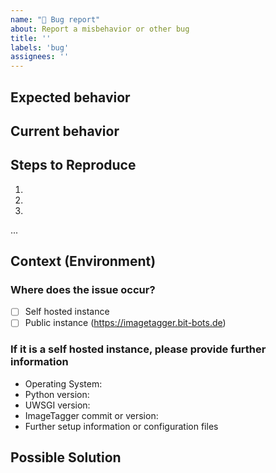 ```yaml
---
name: "🐞 Bug report"
about: Report a misbehavior or other bug
title: ''
labels: 'bug'
assignees: ''
---
```

<!-- before submitting the issue please check if a similar issue exists -->

## Expected behavior
<!-- Describe what you expected to happen -->

## Current behavior
<!-- Describe what actually happened instead of the expected behavior -->

## Steps to Reproduce
<!-- An unambiguous set of steps to reproduce this bug. -->
<!-- Code-snippets, screenshots ot other details are welcome if needed. -->
1.
2.
3.
...

## Context (Environment)
<!-- Providing context helps us nail down where the issue might be located. -->

### Where does the issue occur?

- [ ] Self hosted instance
- [ ] Public instance (https://imagetagger.bit-bots.de)

### If it is a self hosted instance, please provide further information

- Operating System:
- Python version:
- UWSGI version:
- ImageTagger commit or version:
- Further setup information or configuration files

## Possible Solution
<!-- NOT OBLIGATORY -->
<!-- If you already have an idea, you can suggest a fix/reason for the bug -->

